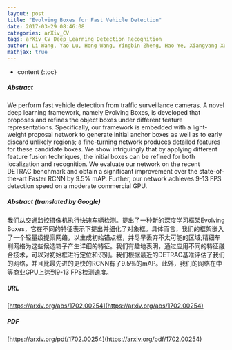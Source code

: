 ```yaml
---
layout: post
title: "Evolving Boxes for Fast Vehicle Detection"
date: 2017-03-29 08:46:08
categories: arXiv_CV
tags: arXiv_CV Deep_Learning Detection Recognition
author: Li Wang, Yao Lu, Hong Wang, Yingbin Zheng, Hao Ye, Xiangyang Xue
mathjax: true
---
```


* content
{:toc}

##### Abstract
We perform fast vehicle detection from traffic surveillance cameras. A novel deep learning framework, namely Evolving Boxes, is developed that proposes and refines the object boxes under different feature representations. Specifically, our framework is embedded with a light-weight proposal network to generate initial anchor boxes as well as to early discard unlikely regions; a fine-turning network produces detailed features for these candidate boxes. We show intriguingly that by applying different feature fusion techniques, the initial boxes can be refined for both localization and recognition. We evaluate our network on the recent DETRAC benchmark and obtain a significant improvement over the state-of-the-art Faster RCNN by 9.5% mAP. Further, our network achieves 9-13 FPS detection speed on a moderate commercial GPU.

##### Abstract (translated by Google)
我们从交通监控摄像机执行快速车辆检测。提出了一种新的深度学习框架Evolving Boxes，它在不同的特征表示下提出并细化了对象框。具体而言，我们的框架嵌入了一个轻量级提案网络，以生成初始锚点框，并尽早丢弃不太可能的区域;精细车削网络为这些候选箱子产生详细的特征。我们有趣地表明，通过应用不同的特征融合技术，可以对初始框进行定位和识别。我们根据最近的DETRAC基准评估了我们的网络，并且比最先进的更快的RCNN有了9.5％的mAP。此外，我们的网络在中等商业GPU上达到9-13 FPS检测速度。

##### URL
[https://arxiv.org/abs/1702.00254](https://arxiv.org/abs/1702.00254)

##### PDF
[https://arxiv.org/pdf/1702.00254](https://arxiv.org/pdf/1702.00254)

